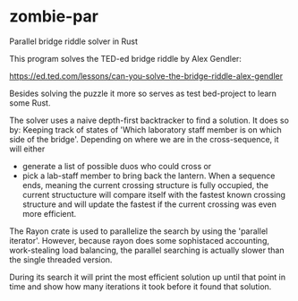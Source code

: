 # zombie-par
  Parallel bridge riddle solver in Rust

This program solves the TED-ed bridge riddle by Alex Gendler:

https://ed.ted.com/lessons/can-you-solve-the-bridge-riddle-alex-gendler

Besides solving the puzzle it more so serves as test bed-project to learn some Rust.

The solver uses a naive depth-first backtracker to find a solution.
It does so by:
  Keeping track of states of 'Which laboratory staff member is on which side of the bridge'.
  Depending on where we are in the cross-sequence, it will either
  - generate a list of possible duos who could cross or
  - pick a lab-staff member to bring back the lantern.
When a sequence ends, meaning the current crossing structure is fully occupied,
the current structucture will compare itself with the fastest known crossing structure
and will update the fastest if the current crossing was even more efficient.

The Rayon crate is used to parallelize the search by using the 'parallel iterator'.
However, because rayon does some sophistaced accounting, work-stealing load balancing,
the parallel searching is actually slower than the single threaded version.

During its search it will print the most efficient solution up until that point in time
and show how many iterations it took before it found that solution.

